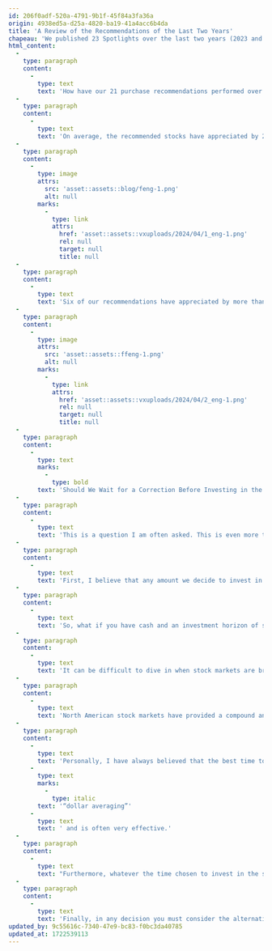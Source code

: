 ```yaml
---
id: 206f0adf-520a-4791-9b1f-45f84a3fa36a
origin: 4938ed5a-d25a-4820-ba19-41a4acc6b4da
title: 'A Review of the Recommendations of the Last Two Years'
chapeau: 'We published 23 Spotlights over the last two years (2023 and 2022), including 21 recommendations to purchase specific stocks and two special issues, a review of our best buying recommendations in January 2022 and a follow-up on the stocks of the COTE 100+ portfolio in December 2023. We have therefore achieved our goal of publishing 12 Spotlights per year for our “Platinum” subscribers.'
html_content:
  -
    type: paragraph
    content:
      -
        type: text
        text: 'How have our 21 purchase recommendations performed over the past two years?'
  -
    type: paragraph
    content:
      -
        type: text
        text: 'On average, the recommended stocks have appreciated by 28.4% since the publication of the Spotlight, when including dividends. Of the 21 recommendations, only two recorded a negative return (with dividends) since our recommendation:'
  -
    type: paragraph
    content:
      -
        type: image
        attrs:
          src: 'asset::assets::blog/feng-1.png'
          alt: null
        marks:
          -
            type: link
            attrs:
              href: 'asset::assets::vxuploads/2024/04/1_eng-1.png'
              rel: null
              target: null
              title: null
  -
    type: paragraph
    content:
      -
        type: text
        text: 'Six of our recommendations have appreciated by more than 50% (with dividends) since the date of our recommendation:'
  -
    type: paragraph
    content:
      -
        type: image
        attrs:
          src: 'asset::assets::ffeng-1.png'
          alt: null
        marks:
          -
            type: link
            attrs:
              href: 'asset::assets::vxuploads/2024/04/2_eng-1.png'
              rel: null
              target: null
              title: null
  -
    type: paragraph
    content:
      -
        type: text
        marks:
          -
            type: bold
        text: 'Should We Wait for a Correction Before Investing in the Stock Market?'
  -
    type: paragraph
    content:
      -
        type: text
        text: 'This is a question I am often asked. This is even more true when the stock markets have just experienced a good bullish streak, as has been the case for several months. In fact, from the end of September 2023 to the end of March 2024, the value of the COTE 100+ portfolio appreciated each month, for a total increase of around 19.2%. In such a context, what should we do if we have cash on the sidelines?'
  -
    type: paragraph
    content:
      -
        type: text
        text: 'First, I believe that any amount we decide to invest in the stock market should be invested over a long-term horizon of at least five years, or even 10 years. If you do not have such a horizon, you should invest in “safer” and less volatile investments such as bonds, certificates of deposit or money market funds.'
  -
    type: paragraph
    content:
      -
        type: text
        text: 'So, what if you have cash and an investment horizon of several years?'
  -
    type: paragraph
    content:
      -
        type: text
        text: 'It can be difficult to dive in when stock markets are breaking new records almost weekly. However, we must remember one thing: over time, stock markets are “doomed” to reach new records.'
  -
    type: paragraph
    content:
      -
        type: text
        text: 'North American stock markets have provided a compound annual return of almost 10% over the past 100 years or so. Of course, during this period there were dry spells during which yields were anemic. But history shows us that the time during which we remain invested in the stock market is much more important than the timing, the moment we choose to invest there.'
  -
    type: paragraph
    content:
      -
        type: text
        text: 'Personally, I have always believed that the best time to invest in the stock market is when we have liquidity that we will not need for a long time. When we manage to put aside money regularly, investing when we have enough liquidity to do so forces us to buy regularly, which is also called '
      -
        type: text
        marks:
          -
            type: italic
        text: '“dollar averaging”'
      -
        type: text
        text: ' and is often very effective.'
  -
    type: paragraph
    content:
      -
        type: text
        text: "Furthermore, whatever the time chosen to invest in the stock market, in my opinion, there are always opportunities to do so in quality stocks at a reasonable price. Even when stock indexes reached record highs like in the late 1990s, during the tech bubble, you could find stocks that didn't attract the attention of investors and that weren't too expensive."
  -
    type: paragraph
    content:
      -
        type: text
        text: 'Finally, in any decision you must consider the alternatives, the opportunity cost. Once again, if you have a long-term investment horizon, I think it will be difficult to obtain returns higher than those of the stock markets. More often than not, the decision to sit on the sidelines can cost us much more than investing at an inopportune time. Talk to the investor who has done that in the last five months.'
updated_by: 9c55616c-7340-47e9-bc83-f0bc3da40785
updated_at: 1722539113
---
```

